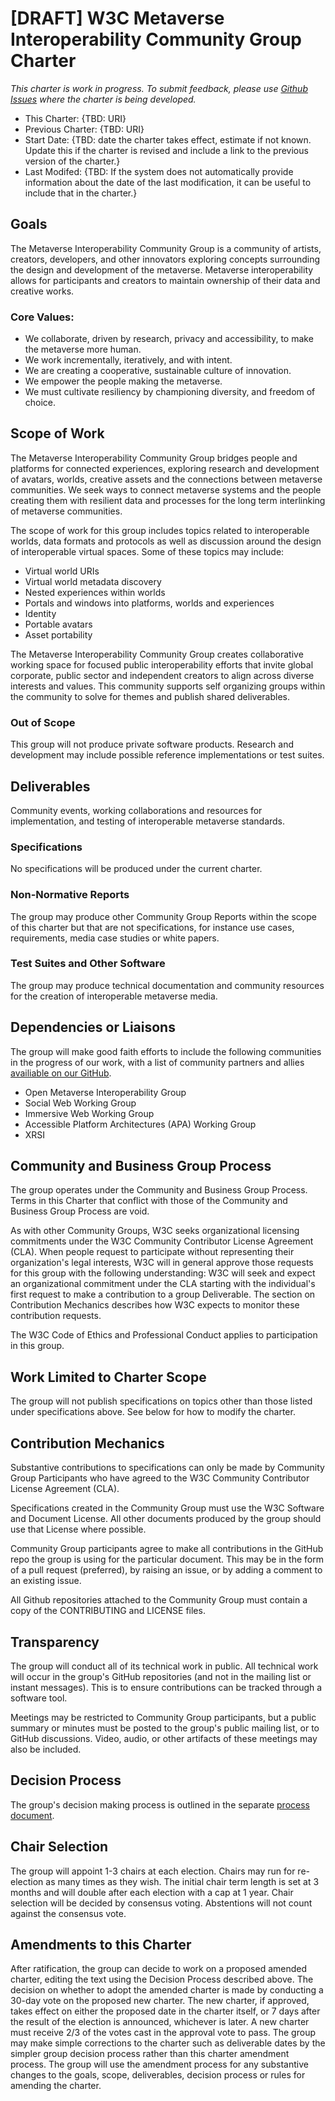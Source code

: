 # [DRAFT] W3C Metaverse Interoperability Community Group Charter

*This charter is work in progress. To submit feedback, please use [Github Issues](https://github.com/omigroup/OMI/issues) where the charter is being developed.*

- This Charter: {TBD: URI}
- Previous Charter: {TBD: URI}
- Start Date: {TBD: date the charter takes effect, estimate if not known. Update this if the charter is revised and include a link to the previous version of the charter.}
- Last Modifed: {TBD: If the system does not automatically provide information about the date of the last modification, it can be useful to include that in the charter.}

## Goals

The Metaverse Interoperability Community Group is a community of artists, creators, developers, and other innovators exploring concepts surrounding the design and development of the metaverse. Metaverse interoperability allows for participants and creators to maintain ownership of their data and creative works.

### Core Values:

- We collaborate, driven by research, privacy and accessibility, to make the metaverse more human.
- We work incrementally, iteratively, and with intent.
- We are creating a cooperative, sustainable culture of innovation.
- We empower the people making the metaverse.
- We must cultivate resiliency by championing diversity, and freedom of choice.

## Scope of Work

The Metaverse Interoperability Community Group bridges people and platforms for connected experiences, exploring research and development of avatars, worlds, creative assets and the connections between metaverse communities. We seek ways to connect metaverse systems and the people creating them with resilient data and processes for the long term interlinking of metaverse communities.

The scope of work for this group includes topics related to interoperable worlds, data formats and protocols as well as discussion around the design of interoperable virtual spaces. Some of these topics may include:

- Virtual world URIs
- Virtual world metadata discovery
- Nested experiences within worlds
- Portals and windows into platforms, worlds and experiences
- Identity 
- Portable avatars
- Asset portability

The Metaverse Interoperability Community Group creates collaborative working space for focused public interoperability efforts that invite global corporate, public sector and independent creators to align across diverse interests and values. This community supports self organizing groups within the community to solve for themes and publish shared deliverables.

### Out of Scope

This group will not produce private software products. Research and development may include possible reference implementations or test suites.

## Deliverables

Community events, working collaborations and resources for implementation, and testing of interoperable metaverse standards.

### Specifications

No specifications will be produced under the current charter.

### Non-Normative Reports

The group may produce other Community Group Reports within the scope of this charter but that are not specifications, for instance use cases, requirements, media case studies or white papers.

### Test Suites and Other Software

The group may produce technical documentation and community resources for the creation of interoperable metaverse media.

## Dependencies or Liaisons

The group will make good faith efforts to include the following communities in the progress of our work, with a list of community partners and allies [availiable on our GitHub](https://github.com/omigroup/OMI).

- Open Metaverse Interoperability Group
- Social Web Working Group
- Immersive Web Working Group
- Accessible Platform Architectures (APA) Working Group
- XRSI

## Community and Business Group Process

The group operates under the Community and Business Group Process. Terms in this Charter that conflict with those of the Community and Business Group Process are void.

As with other Community Groups, W3C seeks organizational licensing commitments under the W3C Community Contributor License Agreement (CLA). When people request to participate without representing their organization's legal interests, W3C will in general approve those requests for this group with the following understanding: W3C will seek and expect an organizational commitment under the CLA starting with the individual's first request to make a contribution to a group Deliverable. The section on Contribution Mechanics describes how W3C expects to monitor these contribution requests.

The W3C Code of Ethics and Professional Conduct applies to participation in this group.

## Work Limited to Charter Scope

The group will not publish specifications on topics other than those listed under specifications above. See below for how to modify the charter.

## Contribution Mechanics

Substantive contributions to specifications can only be made by Community Group Participants who have agreed to the W3C Community Contributor License Agreement (CLA).

Specifications created in the Community Group must use the W3C Software and Document License. All other documents produced by the group should use that License where possible.

Community Group participants agree to make all contributions in the GitHub repo the group is using for the particular document. This may be in the form of a pull request (preferred), by raising an issue, or by adding a comment to an existing issue.

All Github repositories attached to the Community Group must contain a copy of the CONTRIBUTING and LICENSE files.

## Transparency

The group will conduct all of its technical work in public. All technical work will occur in the group's GitHub repositories (and not in the mailing list or instant messages). This is to ensure contributions can be tracked through a software tool.

Meetings may be restricted to Community Group participants, but a public summary or minutes must be posted to the group's public mailing list, or to GitHub discussions. Video, audio, or other artifacts of these meetings may also be included.

## Decision Process

The group's decision making process is outlined in the separate [process document](https://github.com/omigroup/OMI/blob/main/PROCESS.md).

## Chair Selection

The group will appoint 1-3 chairs at each election. Chairs may run for re-election as many times as they wish. The initial chair term length is set at 3 months and will double after each election with a cap at 1 year. Chair selection will be decided by consensus voting. Abstentions will not count against the consensus vote.

## Amendments to this Charter

After ratification, the group can decide to work on a proposed amended charter, editing the text using the Decision Process described above. The decision on whether to adopt the amended charter is made by conducting a 30-day vote on the proposed new charter. The new charter, if approved, takes effect on either the proposed date in the charter itself, or 7 days after the result of the election is announced, whichever is later. A new charter must receive 2/3 of the votes cast in the approval vote to pass. The group may make simple corrections to the charter such as deliverable dates by the simpler group decision process rather than this charter amendment process. The group will use the amendment process for any substantive changes to the goals, scope, deliverables, decision process or rules for amending the charter. 
